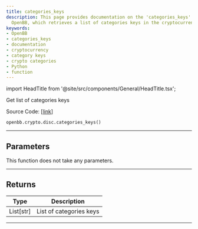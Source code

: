 ```yaml
---
title: categories_keys
description: This page provides documentation on the 'categories_keys' function from
  OpenBB, which retrieves a list of categories keys in the cryptocurrency domain.
keywords:
- OpenBB
- categories_keys
- documentation
- cryptocurrency
- category keys
- crypto categories
- Python
- function
---
```


import HeadTitle from '@site/src/components/General/HeadTitle.tsx';

<HeadTitle title="crypto.disc.categories_keys - Reference | OpenBB SDK Docs" />

Get list of categories keys

Source Code: [[link](https://github.com/OpenBB-finance/OpenBBTerminal/tree/main/openbb_terminal/cryptocurrency/discovery/pycoingecko_model.py#L115)]

```python
openbb.crypto.disc.categories_keys()
```

---

## Parameters

This function does not take any parameters.

---

## Returns

| Type | Description |
| ---- | ----------- |
| List[str] | List of categories keys |
---
